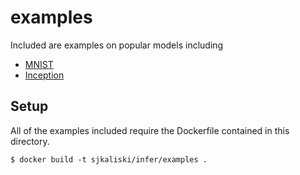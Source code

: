 # examples

Included are examples on popular models including 

- [MNIST](/mnist)
- [Inception](/inception)

## Setup

All of the examples included require the Dockerfile contained in this directory.

```
$ docker build -t sjkaliski/infer/examples .
```
